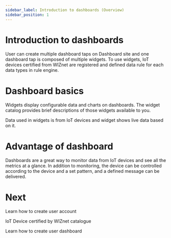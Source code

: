 ```yaml
---
sidebar_label: Introduction to dashboards (Overview)
sidebar_position: 1
---
```



# Introduction to dashboards
User can create multiple dashboard taps on Dashboard site and one dashboard tap is composed of multiple widgets. To use widgets, IoT devices certified from WIZnet are registered and defined data rule for each data types in rule engine.


# Dashboard basics
Widgets display configurable data and charts on dashboards. The widget catalog provides brief descriptions of those widgets available to you.

Data used in widgets is from IoT devices and widget shows live data based on it. 

# Advantage of dashboard
Dashboards are a great way to monitor data from IoT devices and see all the metrics at a glance. In addition to monitoring, the device can be controlled according to the device and a set pattern, and a defined message can be delivered.

# Next
Learn how to create user account

IoT Device certified by WIZnet catalogue

Learn how to create user dashboard

